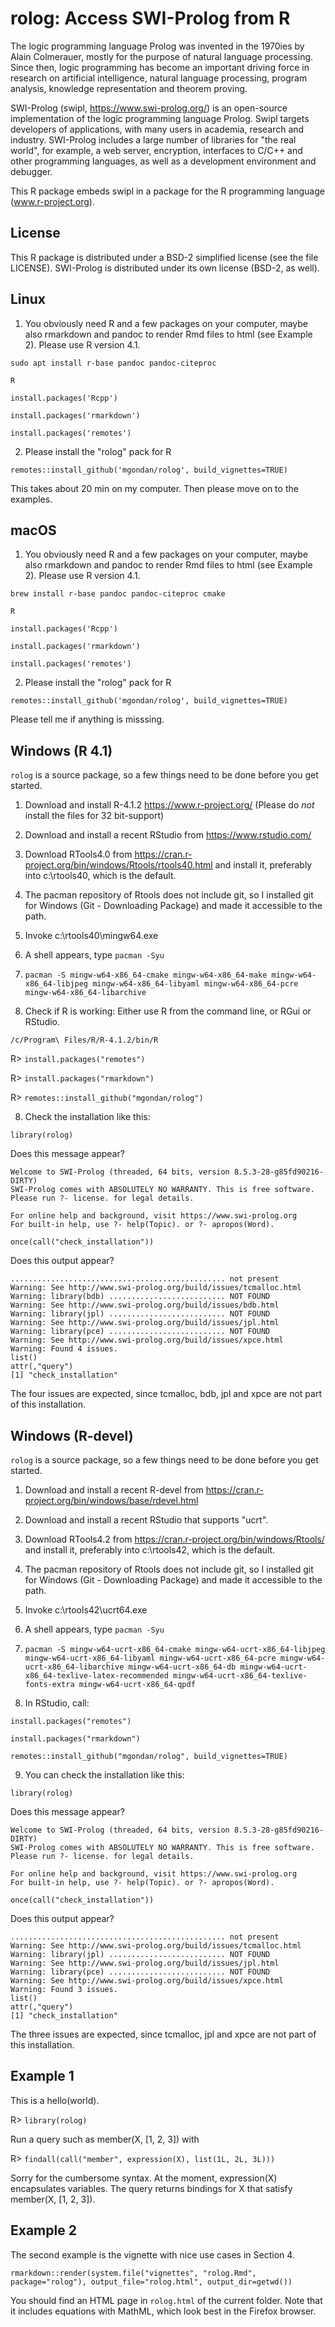 # rolog: Access SWI-Prolog from R

The logic programming language Prolog was invented in the 1970ies by Alain
Colmerauer, mostly for the purpose of natural language processing. Since then,
logic programming has become an important driving force in research on artificial
intelligence, natural language processing, program analysis, knowledge
representation and theorem proving. 

SWI-Prolog (swipl, https://www.swi-prolog.org/) is an open-source implementation
of the logic programming language Prolog. Swipl targets developers of applications, 
with many users in academia, research and industry. SWI-Prolog includes a large number 
of libraries for "the real world", for example, a web server, encryption, interfaces 
to C/C++ and other programming languages, as well as a development environment and 
debugger.

This R package embeds swipl in a package for the R programming language (www.r-project.org).

## License

This R package is distributed under a BSD-2 simplified license (see the file LICENSE). SWI-Prolog
is distributed under its own license (BSD-2, as well).

## Linux

1. You obviously need R and a few packages on your computer, maybe also rmarkdown and pandoc to render Rmd files to html (see Example 2). Please use R version 4.1.

`sudo apt install r-base pandoc pandoc-citeproc`

`R`

`install.packages('Rcpp')`

`install.packages('rmarkdown')`

`install.packages('remotes')`

2. Please install the "rolog" pack for R

`remotes::install_github('mgondan/rolog', build_vignettes=TRUE)`

This takes about 20 min on my computer. Then please move on to the examples.

## macOS

1. You obviously need R and a few packages on your computer, maybe also rmarkdown and pandoc to render Rmd files to 
   html (see Example 2). Please use R version 4.1.

`brew install r-base pandoc pandoc-citeproc cmake`

`R`

`install.packages('Rcpp')`

`install.packages('rmarkdown')`

`install.packages('remotes')`

2. Please install the "rolog" pack for R

`remotes::install_github('mgondan/rolog', build_vignettes=TRUE)`

Please tell me if anything is misssing.

## Windows (R 4.1)

`rolog` is a source package, so a few things need to be done before you get started.

1. Download and install R-4.1.2 https://www.r-project.org/ (Please do _not_ install the files for 32 bit-support)

2. Download and install a recent RStudio from https://www.rstudio.com/

3. Download RTools4.0 from https://cran.r-project.org/bin/windows/Rtools/rtools40.html and install it, preferably into c:\rtools40, which is the default.

4. The pacman repository of Rtools does not include git, so I installed git for Windows (Git - Downloading Package) and made it accessible to the path.

5. Invoke c:\rtools40\mingw64.exe

6. A shell appears, type `pacman -Syu`

7. `pacman -S mingw-w64-x86_64-cmake mingw-w64-x86_64-make mingw-w64-x86_64-libjpeg mingw-w64-x86_64-libyaml mingw-w64-x86_64-pcre mingw-w64-x86_64-libarchive`

8. Check if R is working: Either use R from the command line, or RGui or RStudio.

`/c/Program\ Files/R/R-4.1.2/bin/R`

R> `install.packages("remotes")`

R> `install.packages("rmarkdown")`

R> `remotes::install_github("mgondan/rolog")`

8. Check the installation like this:

`library(rolog)`

Does this message appear?

````
Welcome to SWI-Prolog (threaded, 64 bits, version 8.5.3-28-g85fd90216-DIRTY)
SWI-Prolog comes with ABSOLUTELY NO WARRANTY. This is free software.
Please run ?- license. for legal details.

For online help and background, visit https://www.swi-prolog.org
For built-in help, use ?- help(Topic). or ?- apropos(Word).
````

`once(call("check_installation"))`

Does this output appear?

````
................................................ not present
Warning: See http://www.swi-prolog.org/build/issues/tcmalloc.html
Warning: library(bdb) .......................... NOT FOUND
Warning: See http://www.swi-prolog.org/build/issues/bdb.html
Warning: library(jpl) .......................... NOT FOUND
Warning: See http://www.swi-prolog.org/build/issues/jpl.html
Warning: library(pce) .......................... NOT FOUND
Warning: See http://www.swi-prolog.org/build/issues/xpce.html
Warning: Found 4 issues.
list()
attr(,"query")
[1] "check_installation"
````

The four issues are expected, since tcmalloc, bdb, jpl and xpce are not part of this installation.

## Windows (R-devel)

`rolog` is a source package, so a few things need to be done before you get started.

1. Download and install a recent R-devel from https://cran.r-project.org/bin/windows/base/rdevel.html

2. Download and install a recent RStudio that supports "ucrt".

3. Download RTools4.2 from https://cran.r-project.org/bin/windows/Rtools/ and install it, preferably into c:\rtools42, which is 
   the default.

4. The pacman repository of Rtools does not include git, so I installed git for Windows (Git - Downloading Package) and made it accessible to the path.

5. Invoke c:\rtools42\ucrt64.exe

6. A shell appears, type `pacman -Syu`

7. `pacman -S mingw-w64-ucrt-x86_64-cmake mingw-w64-ucrt-x86_64-libjpeg mingw-w64-ucrt-x86_64-libyaml mingw-w64-ucrt-x86_64-pcre mingw-w64-ucrt-x86_64-libarchive mingw-w64-ucrt-x86_64-db mingw-w64-ucrt-x86_64-texlive-latex-recommended mingw-w64-ucrt-x86_64-texlive-fonts-extra mingw-w64-ucrt-x86_64-qpdf`

8. In RStudio, call:

`install.packages("remotes")`

`install.packages("rmarkdown")`

`remotes::install_github("mgondan/rolog", build_vignettes=TRUE)`

9. You can check the installation like this:

`library(rolog)`

Does this message appear?

````
Welcome to SWI-Prolog (threaded, 64 bits, version 8.5.3-28-g85fd90216-DIRTY)
SWI-Prolog comes with ABSOLUTELY NO WARRANTY. This is free software.
Please run ?- license. for legal details.

For online help and background, visit https://www.swi-prolog.org
For built-in help, use ?- help(Topic). or ?- apropos(Word).
````

`once(call("check_installation"))`

Does this output appear?

````
................................................ not present
Warning: See http://www.swi-prolog.org/build/issues/tcmalloc.html
Warning: library(jpl) .......................... NOT FOUND
Warning: See http://www.swi-prolog.org/build/issues/jpl.html
Warning: library(pce) .......................... NOT FOUND
Warning: See http://www.swi-prolog.org/build/issues/xpce.html
Warning: Found 3 issues.
list()
attr(,"query")
[1] "check_installation"
````

The three issues are expected, since tcmalloc, jpl and xpce are not part of this installation.

## Example 1

This is a hello(world).

R> `library(rolog)`

Run a query such as member(X, [1, 2, 3]) with 

R> `findall(call("member", expression(X), list(1L, 2L, 3L)))`

Sorry for the cumbersome syntax. At the moment, expression(X) encapsulates variables. The query 
returns bindings for X that satisfy member(X, [1, 2, 3]).

## Example 2

The second example is the vignette with nice use cases in Section 4.

`rmarkdown::render(system.file("vignettes", "rolog.Rmd", package="rolog"), output_file="rolog.html", output_dir=getwd())`

You should find an HTML page in `rolog.html` of the current folder. Note that it includes equations with MathML, which look
best in the Firefox browser.
